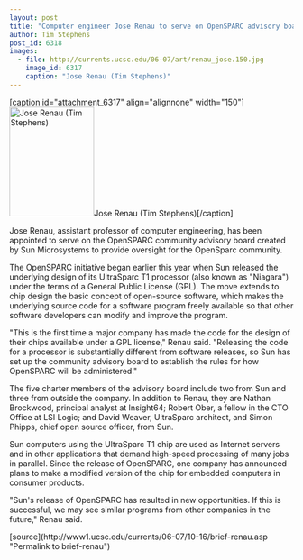 ```yaml
---
layout: post
title: "Computer engineer Jose Renau to serve on OpenSPARC advisory board"
author: Tim Stephens
post_id: 6318
images:
  - file: http://currents.ucsc.edu/06-07/art/renau_jose.150.jpg
    image_id: 6317
    caption: "Jose Renau (Tim Stephens)"
---
```


[caption id="attachment_6317" align="alignnone" width="150"]<a href="http://localhost/mysite/wp-content/uploads/2006/10/renau_jose.150.jpg"><img class="size-full wp-image-6317" src="http://localhost/mysite/wp-content/uploads/2006/10/renau_jose.150.jpg" alt="Jose Renau (Tim Stephens)" width="150" height="194" /></a>Jose Renau (Tim Stephens)[/caption]
<a name="content" id="content"></a>
<p>
  Jose Renau, assistant professor of computer engineering, has been appointed to serve on the OpenSPARC community advisory board created by Sun Microsystems to provide oversight for the OpenSparc community.
</p>
<p>
  The OpenSPARC initiative began earlier this year when Sun released the underlying design of its UltraSparc T1 processor (also known as "Niagara") under the terms of a General Public License (GPL). The move extends to chip design the basic concept of open-source software, which makes the underlying source code for a software program freely available so that other software developers can modify and improve the program.
</p>
<p>
  "This is the first time a major company has made the code for the design of their chips available under a GPL license," Renau said. "Releasing the code for a processor is substantially different from software releases, so Sun has set up the community advisory board to establish the rules for how OpenSPARC will be administered."
</p>
<p>
  The five charter members of the advisory board include two from Sun and three from outside the company. In addition to Renau, they are Nathan Brockwood, principal analyst at Insight64; Robert Ober, a fellow in the CTO Office at LSI Logic; and David Weaver, UltraSparc architect, and Simon Phipps, chief open source officer, from Sun.
</p>
<p>
  Sun computers using the UltraSparc T1 chip are used as Internet servers and in other applications that demand high-speed processing of many jobs in parallel. Since the release of OpenSPARC, one company has announced plans to make a modified version of the chip for embedded computers in consumer products.
</p>
<p>
  "Sun's release of OpenSPARC has resulted in new opportunities. If this is successful, we may see similar programs from other companies in the future," Renau said.
</p>
[source](http://www1.ucsc.edu/currents/06-07/10-16/brief-renau.asp "Permalink to brief-renau")
